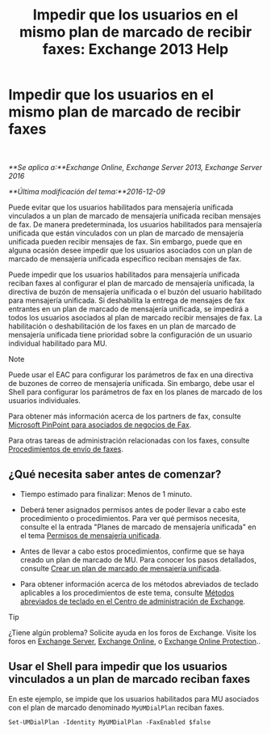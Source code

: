 ﻿---
title: 'Impedir que los usuarios en el mismo plan de marcado de recibir faxes: Exchange 2013 Help'
TOCTitle: Impedir que los usuarios en el mismo plan de marcado de recibir faxes
ms:assetid: 4fc66414-c950-4bca-ac20-4e489f288d06
ms:mtpsurl: https://technet.microsoft.com/es-es/library/Bb201688(v=EXCHG.150)
ms:contentKeyID: 52061827
ms.date: 05/22/2018
mtps_version: v=EXCHG.150
ms.translationtype: MT
---

# Impedir que los usuarios en el mismo plan de marcado de recibir faxes

 

_**Se aplica a:**Exchange Online, Exchange Server 2013, Exchange Server 2016_

_**Última modificación del tema:**2016-12-09_

Puede evitar que los usuarios habilitados para mensajería unificada vinculados a un plan de marcado de mensajería unificada reciban mensajes de fax. De manera predeterminada, los usuarios habilitados para mensajería unificada que están vinculados con un plan de marcado de mensajería unificada pueden recibir mensajes de fax. Sin embargo, puede que en alguna ocasión desee impedir que los usuarios asociados con un plan de marcado de mensajería unificada específico reciban mensajes de fax.

Puede impedir que los usuarios habilitados para mensajería unificada reciban faxes al configurar el plan de marcado de mensajería unificada, la directiva de buzón de mensajería unificada o el buzón del usuario habilitado para mensajería unificada. Si deshabilita la entrega de mensajes de fax entrantes en un plan de marcado de mensajería unificada, se impedirá a todos los usuarios asociados al plan de marcado recibir mensajes de fax. La habilitación o deshabilitación de los faxes en un plan de marcado de mensajería unificada tiene prioridad sobre la configuración de un usuario individual habilitado para MU.


> [!NOTE]
> Puede usar el EAC para configurar los parámetros de fax en una directiva de buzones de correo de mensajería unificada. Sin embargo, debe usar el Shell para configurar los parámetros de fax en los planes de marcado de los usuarios individuales.



Para obtener más información acerca de los partners de fax, consulte [Microsoft PinPoint para asociados de negocios de Fax](https://go.microsoft.com/fwlink/?linkid=190238).

Para otras tareas de administración relacionadas con los faxes, consulte [Procedimientos de envío de faxes](faxing-procedures-exchange-2013-help.md).

## ¿Qué necesita saber antes de comenzar?

  - Tiempo estimado para finalizar: Menos de 1 minuto.

  - Deberá tener asignados permisos antes de poder llevar a cabo este procedimiento o procedimientos. Para ver qué permisos necesita, consulte el la entrada "Planes de marcado de mensajería unificada" en el tema [Permisos de mensajería unificada](unified-messaging-permissions-exchange-2013-help.md).

  - Antes de llevar a cabo estos procedimientos, confirme que se haya creado un plan de marcado de MU. Para conocer los pasos detallados, consulte [Crear un plan de marcado de mensajería unificada](create-a-um-dial-plan-exchange-2013-help.md).

  - Para obtener información acerca de los métodos abreviados de teclado aplicables a los procedimientos de este tema, consulte [Métodos abreviados de teclado en el Centro de administración de Exchange](keyboard-shortcuts-in-the-exchange-admin-center-exchange-online-protection-help.md).


> [!TIP]
> ¿Tiene algún problema? Solicite ayuda en los foros de Exchange. Visite los foros en <A href="https://go.microsoft.com/fwlink/p/?linkid=60612">Exchange Server</A>, <A href="https://go.microsoft.com/fwlink/p/?linkid=267542">Exchange Online</A>, o <A href="https://go.microsoft.com/fwlink/p/?linkid=285351">Exchange Online Protection</A>..



## Usar el Shell para impedir que los usuarios vinculados a un plan de marcado reciban faxes

En este ejemplo, se impide que los usuarios habilitados para MU asociados con el plan de marcado denominado `MyUMDialPlan` reciban faxes.

    Set-UMDialPlan -Identity MyUMDialPlan -FaxEnabled $false

